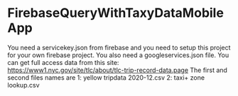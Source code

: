 # FirebaseQueryWithTaxyDataMobileApp
You need a servicekey.json from firebase and you need to setup this project for your own firebase project.
You also need a googleservices.json file.
You can get full access data from this site: https://www1.nyc.gov/site/tlc/about/tlc-trip-record-data.page
The first and second files names are
1: yellow tripdata 2020-12.csv
2: taxi+ zone lookup.csv
